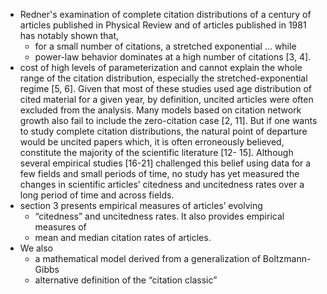 * Redner's examination of complete citation distributions of a century of
articles published in Physical Review and of articles published in 1981 has
notably shown that, 
  * for a small number of citations, a stretched exponential ... while 
  * power-law behavior dominates at a high number of citations [3, 4].
* cost of high levels of parameterization and cannot explain the whole range of
  the citation distribution, especially the stretched-exponential regime [5,
  6].  Given that most of these studies used age distribution of cited material
  for a given year, by definition, uncited articles were often excluded from
  the analysis. Many models based on citation network growth also fail to
  include the zero-citation case [2, 11]. But if one wants to study complete
  citation distributions, the natural point of departure would be uncited
  papers which, it is often erroneously believed, constitute the majority of
  the scientific literature [12- 15]. Although several empirical studies
  [16-21] challenged this belief using data for a few fields and small periods
  of time, no study has yet measured the changes in scientific articles’
  citedness and uncitedness rates over a long period of time and across fields.
* section 3 presents empirical measures of articles’ evolving 
  * “citedness” and uncitedness rates. It also provides empirical measures of
  * mean and median citation rates of articles. 
* We also 
  * a mathematical model derived from a generalization of Boltzmann-Gibbs
  * alternative definition of the “citation classic”
